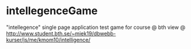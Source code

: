# intellegenceGame
"intellegence" single page application test game for course @ bth 
   view @ http://www.student.bth.se/~miek19/dbwebb-kurser/js/me/kmom10/intelligence/
